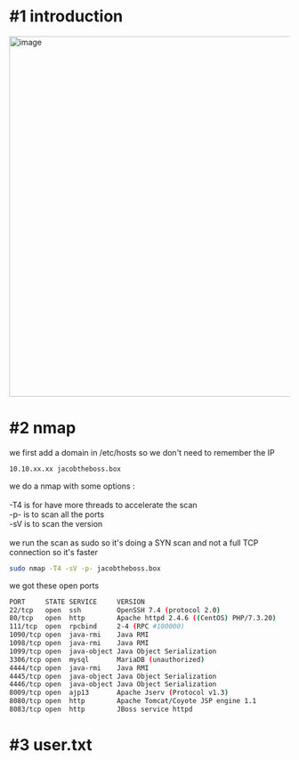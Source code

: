 # #1 introduction
<img width="648" alt="image" src="https://github.com/MaTe0r/tryhackme.com/assets/94843357/4ce93fb7-12ed-4d78-ab2c-3ae53004a586">

# #2 nmap

we first add a domain in /etc/hosts so we don't need to remember the IP
```bash
10.10.xx.xx jacobtheboss.box
```

we do a nmap with some options :\
\
-T4 is for have more threads to accelerate the scan\
-p- is to scan all the ports\
-sV is to scan the version\
\
we run the scan as sudo so it's doing a SYN scan and not a full TCP connection so it's faster

```bash
sudo nmap -T4 -sV -p- jacobtheboss.box
```

we got these open ports
```bash
PORT     STATE SERVICE     VERSION
22/tcp   open  ssh         OpenSSH 7.4 (protocol 2.0)
80/tcp   open  http        Apache httpd 2.4.6 ((CentOS) PHP/7.3.20)
111/tcp  open  rpcbind     2-4 (RPC #100000)
1090/tcp open  java-rmi    Java RMI
1098/tcp open  java-rmi    Java RMI
1099/tcp open  java-object Java Object Serialization
3306/tcp open  mysql       MariaDB (unauthorized)
4444/tcp open  java-rmi    Java RMI
4445/tcp open  java-object Java Object Serialization
4446/tcp open  java-object Java Object Serialization
8009/tcp open  ajp13       Apache Jserv (Protocol v1.3)
8080/tcp open  http        Apache Tomcat/Coyote JSP engine 1.1
8083/tcp open  http        JBoss service httpd
```



# #3 user.txt

